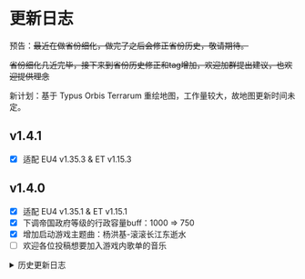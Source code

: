 # 更新日志

预告：~~最近在做省份细化，做完了之后会修正省份历史，敬请期待。~~

~~省份细化几近完毕，接下来到省份历史修正和tag增加，欢迎加群提出建议，也欢迎提供理念~~

新计划：基于 Typus Orbis Terrarum 重绘地图，工作量较大，故地图更新时间未定。

## v1.4.1

- [x] 适配 EU4 v1.35.3 & ET v1.15.3

## v1.4.0

- [x] 适配 EU4 v1.35.1 & ET v1.15.1
- [x] 下调帝国政府等级的行政容量buff：1000 => 750
- [x] 增加启动游戏主题曲：杨洪基-滚滚长江东逝水
- [ ] 欢迎各位投稿想要加入游戏内歌单的音乐

<details><summary>历史更新日志</summary>

## v1.3.3

- [x] 让AI不再能够放弃天命

## v1.3.2

- [x] 修复理念冲突

## v1.3.1

- [x] 增强政府等级带来的行政容量buff

## v1.3.0

- [x] 更新部分原版中华国家的理念，由*不关缘梦的事哦*提供，并由我进行修改
- [x] 下调天朝政体行政容量修正

## v1.2.1

- [x] 修正部分本地化

## v1.2

- [x] 隐藏转变```warlord_state```政府改革为中华群雄改革的事件
- [x] 删除「新王朝的崛起」事件
- [x] 移除莫名其妙的选择新首都事件
- [x] 修改触发修正，不再会因为南京、北京或广州在自己的附庸手里而损失天命值
- [x] 修改「天朝」政府改革的潜在条件，使失去天命后仍能保持天朝政体
- [x] 将「天朝」政府改革的行政容量增益改为+1000
- [x] 调整宣称天命和放弃天命的条件，使AI也能使用

## v1.1

- [x] 增加中华特殊占领与造核机制——中华群雄对天朝和其他中华群雄可占领四个月即割地，天朝只有对中华群雄可占领四个月即割地；政体为天朝或中华群雄的国家，若有中华大区的省份不是核心，则有事件选择造核
- [x] 修正中华「奥斯曼之剑」式继承的文本
- [x] 弃用ET自带的```warlord_state```政府改革，若原为这种改革将自动转换为中华群雄改革

## v1.0

- [x] 即使天命国被消灭，天命系统仍然挂名也不会消失
- [x] 修正「新王朝的崛起」事件bug
- [x] 中华「奥斯曼之剑」式继承
- [x] 统治者寿命修正（试行）
- [x] 修正一些历史文件

</details>
